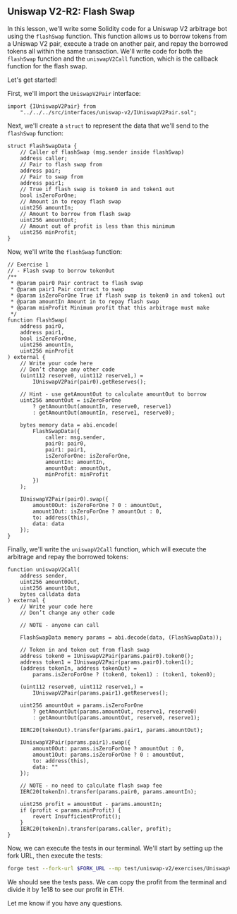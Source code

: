 ## Uniswap V2-R2: Flash Swap

In this lesson, we'll write some Solidity code for a Uniswap V2 arbitrage bot using the `flashSwap` function. This function allows us to borrow tokens from a Uniswap V2 pair, execute a trade on another pair, and repay the borrowed tokens all within the same transaction. We'll write code for both the `flashSwap` function and the `uniswapV2Call` function, which is the callback function for the flash swap. 

Let's get started!

First, we'll import the `UniswapV2Pair` interface:

```solidity
import {IUniswapV2Pair} from
    "../../../src/interfaces/uniswap-v2/IUniswapV2Pair.sol";
```

Next, we'll create a `struct` to represent the data that we'll send to the `flashSwap` function:

```solidity
struct FlashSwapData {
    // Caller of flashSwap (msg.sender inside flashSwap)
    address caller;
    // Pair to flash swap from
    address pair;
    // Pair to swap from
    address pair1;
    // True if flash swap is token0 in and token1 out
    bool isZeroForOne;
    // Amount in to repay flash swap
    uint256 amountIn;
    // Amount to borrow from flash swap
    uint256 amountOut;
    // Amount out of profit is less than this minimum
    uint256 minProfit;
}
```

Now, we'll write the `flashSwap` function:

```solidity
// Exercise 1
// - Flash swap to borrow tokenOut
/**
 * @param pair0 Pair contract to flash swap
 * @param pair1 Pair contract to swap
 * @param isZeroForOne True if flash swap is token0 in and token1 out
 * @param amountIn Amount in to repay flash swap
 * @param minProfit Minimum profit that this arbitrage must make
 */
function flashSwap(
    address pair0,
    address pair1,
    bool isZeroForOne,
    uint256 amountIn,
    uint256 minProfit
) external {
    // Write your code here
    // Don’t change any other code
    (uint112 reserve0, uint112 reserve1,) =
        IUniswapV2Pair(pair0).getReserves();

    // Hint - use getAmountOut to calculate amountOut to borrow
    uint256 amountOut = isZeroForOne
        ? getAmountOut(amountIn, reserve0, reserve1)
        : getAmountOut(amountIn, reserve1, reserve0);

    bytes memory data = abi.encode(
        FlashSwapData({
            caller: msg.sender,
            pair0: pair0,
            pair1: pair1,
            isZeroForOne: isZeroForOne,
            amountIn: amountIn,
            amountOut: amountOut,
            minProfit: minProfit
        })
    );

    IUniswapV2Pair(pair0).swap({
        amount0Out: isZeroForOne ? 0 : amountOut,
        amount1Out: isZeroForOne ? amountOut : 0,
        to: address(this),
        data: data
    });
}
```

Finally, we'll write the `uniswapV2Call` function, which will execute the arbitrage and repay the borrowed tokens:

```solidity
function uniswapV2Call(
    address sender,
    uint256 amount0Out,
    uint256 amount1Out,
    bytes calldata data
) external {
    // Write your code here
    // Don’t change any other code

    // NOTE - anyone can call

    FlashSwapData memory params = abi.decode(data, (FlashSwapData));

    // Token in and token out from flash swap
    address token0 = IUniswapV2Pair(params.pair0).token0();
    address token1 = IUniswapV2Pair(params.pair0).token1();
    (address tokenIn, address tokenOut) =
        params.isZeroForOne ? (token0, token1) : (token1, token0);

    (uint112 reserve0, uint112 reserve1,) =
        IUniswapV2Pair(params.pair1).getReserves();

    uint256 amountOut = params.isZeroForOne
        ? getAmountOut(params.amountOut, reserve1, reserve0)
        : getAmountOut(params.amountOut, reserve0, reserve1);

    IERC20(tokenOut).transfer(params.pair1, params.amountOut);

    IUniswapV2Pair(params.pair1).swap({
        amount0Out: params.isZeroForOne ? amountOut : 0,
        amount1Out: params.isZeroForOne ? 0 : amountOut,
        to: address(this),
        data: ""
    });

    // NOTE - no need to calculate flash swap fee
    IERC20(tokenIn).transfer(params.pair0, params.amountIn);

    uint256 profit = amountOut - params.amountIn;
    if (profit < params.minProfit) {
        revert InsufficientProfit();
    }
    IERC20(tokenIn).transfer(params.caller, profit);
}
```

Now, we can execute the tests in our terminal. We'll start by setting up the fork URL, then execute the tests:

```bash
forge test --fork-url $FORK_URL --mp test/uniswap-v2/exercises/UniswapV2Arb2.test.sol -vvv
```

We should see the tests pass. We can copy the profit from the terminal and divide it by 1e18 to see our profit in ETH. 

Let me know if you have any questions. 
